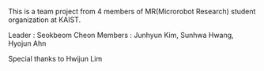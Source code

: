 This is a team project from 4 members of MR(Microrobot Research) student organization at KAIST.

Leader : Seokbeom Cheon
Members : Junhyun Kim, Sunhwa Hwang, Hyojun Ahn

Special thanks to Hwijun Lim
